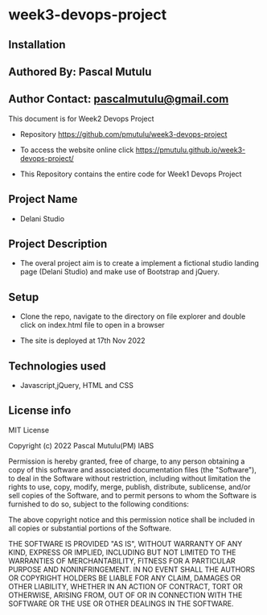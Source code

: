 # week3-devops-project
## Installation
## Authored By: Pascal Mutulu
## Author Contact: pascalmutulu@gmail.com

This document is for Week2 Devops Project

- Repository https://github.com/pmutulu/week3-devops-project

- To access the website online click https://pmutulu.github.io/week3-devops-project/

- This Repository contains the entire code for Week1 Devops Project
## Project Name
- Delani Studio

## Project Description
- The overal project aim is to create a implement a fictional studio  landing page (Delani Studio) and make use of Bootstrap and jQuery.

## Setup

- Clone the repo, navigate to the directory on file explorer and double click on index.html file to open in a browser

- The site is deployed at 17th Nov 2022

## Technologies used
- Javascript,jQuery, HTML and CSS

## License info
MIT License

Copyright (c) 2022 Pascal Mutulu(PM) lABS

Permission is hereby granted, free of charge, to any person obtaining a copy
of this software and associated documentation files (the "Software"), to deal
in the Software without restriction, including without limitation the rights
to use, copy, modify, merge, publish, distribute, sublicense, and/or sell
copies of the Software, and to permit persons to whom the Software is
furnished to do so, subject to the following conditions:

The above copyright notice and this permission notice shall be included in all
copies or substantial portions of the Software.

THE SOFTWARE IS PROVIDED "AS IS", WITHOUT WARRANTY OF ANY KIND, EXPRESS OR
IMPLIED, INCLUDING BUT NOT LIMITED TO THE WARRANTIES OF MERCHANTABILITY,
FITNESS FOR A PARTICULAR PURPOSE AND NONINFRINGEMENT. IN NO EVENT SHALL THE
AUTHORS OR COPYRIGHT HOLDERS BE LIABLE FOR ANY CLAIM, DAMAGES OR OTHER
LIABILITY, WHETHER IN AN ACTION OF CONTRACT, TORT OR OTHERWISE, ARISING FROM,
OUT OF OR IN CONNECTION WITH THE SOFTWARE OR THE USE OR OTHER DEALINGS IN THE
SOFTWARE.